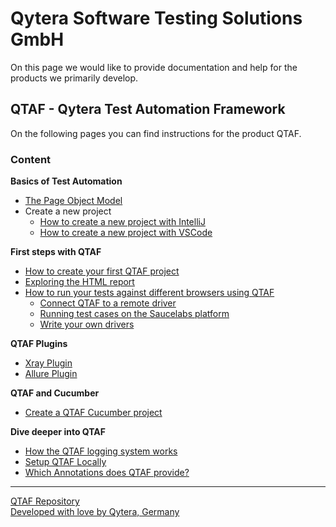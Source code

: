 # Qytera Software Testing Solutions GmbH
On this page we would like to provide documentation and help for the products we primarily develop.

## QTAF - Qytera Test Automation Framework
On the following pages you can find instructions for the product QTAF.

### Content

**Basics of Test Automation**
- <a href="/articles/Page_Object_Model.html">The Page Object Model</a>
- Create a new project
  - <a href="/articles/setup/IntelliJ_Project_Setup.html">How to create a new project with IntelliJ</a>
  - <a href="/articles/setup/VSCode_Project_Setup.html">How to create a new project with VSCode</a>


**First steps with QTAF**
- <a href="/articles/New_QTAF_Project.html">How to create your first QTAF project</a>
- <a href="/articles/HTML_Report_Plugin.html">Exploring the HTML report</a>
- <a href="/articles/drivers/Drivers.html">How to run your tests against different browsers using QTAF</a>
  - <a href="/articles/drivers/Drivers.html#running-test-cases-on-a-remote-browser">Connect QTAF to a remote driver</a>
  - <a href="/articles/drivers/Drivers.html#running-test-cases-on-the-saucelabs-platform">Running test cases on the Saucelabs platform</a>
  - <a href="/articles/drivers/Drivers.html#writing-your-own-drivers">Write your own drivers</a>

**QTAF Plugins**
- <a href="/articles/XRAY_Plugin.html">Xray Plugin</a>
- <a href="/articles/Allure_Plugin.html">Allure Plugin</a>

**QTAF and Cucumber**
- <a href="/articles/New_Cucumber_Project">Create a QTAF Cucumber project</a>

**Dive deeper into QTAF**
- <a href="/articles/testing/Overview_Logging.html">How the QTAF logging system works</a>
- <a href="/articles/Setup_QTAF_Locally.html">Setup QTAF Locally</a>
- <a href="/articles/testing/Overview_Annotations.html">Which Annotations does QTAF provide?</a>

<hr>
<a href="https://github.com/Qytera-Gmbh/QTAF" target="_blank">QTAF Repository</a><br>
<a href="https://www.qytera.de" target="_blank">Developed with love by Qytera, Germany</a>
